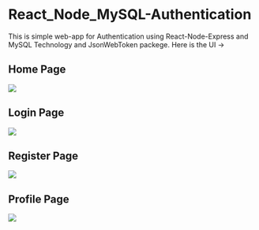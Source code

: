# React_Node_MySQL-Authentication
This is simple web-app for Authentication using React-Node-Express and MySQL Technology and JsonWebToken packege.
Here is the UI ->
<h2> Home Page </h2>
<img src="https://github.com/fahimrayhan/React_Node_MySQL-Authentication/blob/master/client/src/assets/Home%20Page.png"/>

<h2> Login Page </h2>
<img src="https://github.com/fahimrayhan/React_Node_MySQL-Authentication/blob/master/client/src/assets/Login.png"/>

<h2> Register Page </h2>
<img src="https://github.com/fahimrayhan/React_Node_MySQL-Authentication/blob/master/client/src/assets/Register.png"/>

<h2> Profile Page </h2>
<img src="https://github.com/fahimrayhan/React_Node_MySQL-Authentication/blob/master/client/src/assets/User%20Page.png"/>
